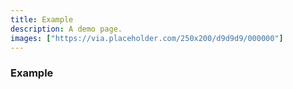 ```yaml
---
title: Example
description: A demo page.
images: ["https://via.placeholder.com/250x200/d9d9d9/000000"]
---
```

### Example